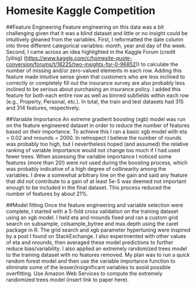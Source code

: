 # Homesite Kaggle Competition


##Feature Engineering
Feature engineering on this data was a bit challenging given that it was a blind dataset and little or no insight could be intuitively gleaned from the variables.  First, I reformatted the date column into three different categorical variables: month, year and day of the week.  Second, I came across an idea highlighted in the Kaggle Forum (credit [yilisg] (https://www.kaggle.com/c/homesite-quote-conversion/forums/t/18225/two-insights-for-0-96852)) to calculate the number of missing and/or zero-valued elements in each row.  Adding this feature made intuitive sense given that customers who are less inclined to correctly or completely fill out the insurance survey are also probably less inclined to be serious about purchasing an insurance policy.  I added this feature for both each entire row as well as binned subfields within each row (e.g., Property, Personal, etc.).  In total, the train and test datasets had 315 and 314 features, respectively.

##Variable Importance
An extreme gradient boosting (xgb) model was run on the feature engineered dataset in order to reduce the number of features based on their importance.  To achieve this I ran a basic xgb model with eta = 0.02 and nrounds = 2000.  In retrospect I believe the number of rounds was probably too high, but I nevertheless hoped (and assumed) the relative ranking of variable importance would not change too much if I had used fewer trees.  When assessing the variable importance I noticed some features (more than 20!) were not used during the boosting process, which was probably indicative of a high degree of collinearity among the variables.  I drew a somewhat arbitrary line on the gain and said any feature that did not contribute to a gain of at least 5e-5 was deemed not important enough to be included in the final dataset.  This process reduced the number of features by about 21%.  

##Model fitting
Once the feature engineering and variable selection were complete, I started with a 5-fold cross validation on the training dataset using an xgb model.  I held eta and nrounds fixed and ran a custom grid search on subsample, colsample_bytree and max.depth using the caret package in R.  The grid search and xgb parameter hypertuning were inspired by a post I found on StackExchange.  I also experimented with other values of eta and nrounds, then averaged these model predictions to further reduce bias/variability.  I also applied an extremely randomized trees model to the training dataset with no features removed.  My plan was to run a quick random forest model and then use the variable importance function to eliminate some of the lesser/insignificant variables to avoid possible overfitting.  Use Amazon Web Services to compute the extremely randomized trees model (insert link to paper here).
